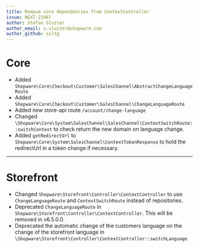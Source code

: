 ```yaml
---
title: Remove core dependencies from ContextController
issue: NEXT-21967
author: Stefan Sluiter
author_email: s.sluiter@shopware.com
author_github: ssltg
---
```

# Core
* Added `Shopware\Core\Checkout\Customer\SalesChannel\AbstractChangeLanguageRoute`
* Added `Shopware\Core\Checkout\Customer\SalesChannel\ChangeLanguageRoute`
* Added new store-api route `/account/change-language`
* Changed `\Shopware\Core\System\SalesChannel\SalesChannel\ContextSwitchRoute::switchContext` to check return the new domain on language change.
* Added `getRedirectUrl` to `Shopware\Core\System\SalesChannel\ContextTokenResponse` to hold the redirectUrl in a token change if necessary. 
___
# Storefront
* Changed `Shopware\Storefront\Controller\ContextController` to use `ChangeLanguageRoute` and `ContextSwitchRoute` instead of repositories.
* Deprecated `ChangeLanguageRoute` in `Shopware\Storefront\Controller\ContextController`. This will be removed in v6.5.0.0.
* Deprecated the automatic change of the customers language on the change of the storefront language in `\Shopware\Storefront\Controller\ContextController::switchLanguage`